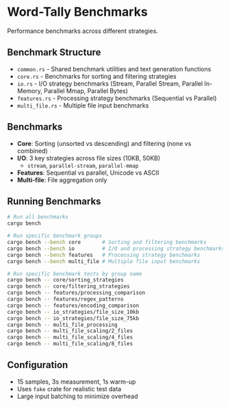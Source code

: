 # Word-Tally Benchmarks

Performance benchmarks across different strategies.

## Benchmark Structure

- `common.rs` - Shared benchmark utilities and text generation functions
- `core.rs` - Benchmarks for sorting and filtering strategies
- `io.rs` - I/O strategy benchmarks (Stream, Parallel Stream, Parallel In-Memory, Parallel Mmap, Parallel Bytes)
- `features.rs` - Processing strategy benchmarks (Sequential vs Parallel)
- `multi_file.rs` - Multiple file input benchmarks

## Benchmarks

- **Core**: Sorting (unsorted vs descending) and filtering (none vs combined)
- **I/O**: 3 key strategies across file sizes (10KB, 50KB)
  - `stream`, `parallel-stream`, `parallel-mmap`
- **Features**: Sequential vs parallel, Unicode vs ASCII
- **Multi-file**: File aggregation only

## Running Benchmarks

```sh
# Run all benchmarks
cargo bench

# Run specific benchmark groups
cargo bench --bench core       # Sorting and filtering benchmarks
cargo bench --bench io         # I/O and processing strategy benchmarks
cargo bench --bench features   # Processing strategy benchmarks
cargo bench --bench multi_file # Multiple file input benchmarks

# Run specific benchmark tests by group name
cargo bench -- core/sorting_strategies
cargo bench -- core/filtering_strategies
cargo bench -- features/processing_comparison
cargo bench -- features/regex_patterns
cargo bench -- features/encoding_comparison
cargo bench -- io_strategies/file_size_10kb
cargo bench -- io_strategies/file_size_75kb
cargo bench -- multi_file_processing
cargo bench -- multi_file_scaling/2_files
cargo bench -- multi_file_scaling/4_files
cargo bench -- multi_file_scaling/8_files
```

## Configuration
- 15 samples, 3s measurement, 1s warm-up
- Uses `fake` crate for realistic test data
- Large input batching to minimize overhead
